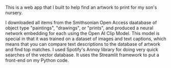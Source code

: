 This is a web app that I built to help find an artwork to print for my son's nursery.

I downloaded all items from the Smithsonian Open Access daatabase of object type "paintings", "drawings", or "prints", and produced a neural network embedding for each using the Open AI Clip Model. This model is special in that it was trained on a dataset of images and text captions, which means that you can compare text descriptions to the database of artwork and find top matches. I used Spotify's Annoy library for doing very quick searches of the vector database. It uses the Streamlit framework to put a front-end on my Python code.